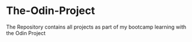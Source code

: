 # The-Odin-Project
The Repository contains all projects as part of my bootcamp learning with the Odin Project
